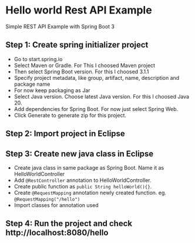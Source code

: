# Hello world Rest API Example

Simple REST API Example with Spring Boot 3

## Step 1: Create spring initializer project

- Go to start.spring.io
- Select Maven or Gradle. For This I choosed Maven project
- Then select Spring Boot version. For this I choosed 3.1.1
- Specify project metadata, like group, artifact, name, description and package name
- For now keep packaging as Jar
- Select Java version. Choose latest Java version. For this I choosed Java 20.
- Add dependencies for Spring Boot. For now just select Spring Web.
- Click Generate to generate zip for this project.

## Step 2: Import project in Eclipse

## Step 3: Create new java class in Eclipse

- Create java class in same package as Spring Boot. Name it as HelloWorldController
- Add `@RestController` annotation to HelloWorldController.
- Create public function as `public String helloWorld(){}`.
- Create `@RequestMapping` annotation newly created function. eg. `@RequestMapping("/hello")`
- Import classes for annotation used

## Step 4: Run the project and check http://localhost:8080/hello
